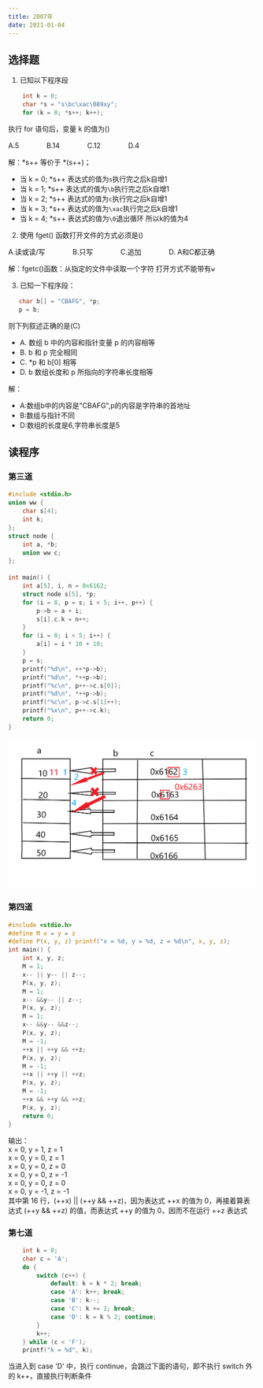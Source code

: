 ```yaml
---
title: 2007年
date: 2021-01-04
---
```

## 选择题
1. 已知以下程序段
```c
    int k = 0;
    char *s = "s\bc\xac\089xy";
    for (k = 0; *s++; k++);
```
执行 for 语句后，变量 k 的值为()

A.5　　　　B.14　　　　C.12　　　　D.4

解：*s++ 等价于 *(s++)；
+ 当 k = 0; *s++ 表达式的值为`s`执行完之后k自增1 
+ 当 k = 1; *s++ 表达式的值为`\b`执行完之后k自增1 
+ 当 k = 2; *s++ 表达式的值为`c`执行完之后k自增1 
+ 当 k = 3; *s++ 表达式的值为`\xac`执行完之后k自增1 
+ 当 k = 4; *s++ 表达式的值为`\0`退出循环
所以k的值为4
2. 使用 fget() 函数打开文件的方式必须是()

A.读或读/写　　　　B.只写　　　　C.追加　　　　D. A和C都正确

解：fgetc()函数：从指定的文件中读取一个字符
打开方式不能带有`w`

3. 已知一下程序段：
```c
   char b[] = "CBAFG", *p;
   p = b;
```
则下列叙述正确的是(C)
+ A. 数组 b 中的内容和指针变量 p 的内容相等
+ B. b 和 p 完全相同
+ C. *p 和 b[0] 相等
+ D. b 数组长度和 p 所指向的字符串长度相等

解：
+ A:数组b中的内容是"CBAFG",p的内容是字符串的首地址
+ B:数组与指针不同
+ D:数组的长度是6,字符串长度是5

## 读程序
### 第三道
```c
#include <stdio.h>
union ww {
    char s[4];
    int k;
};
struct node {
    int a, *b;
    union ww c;
};

int main() {
    int a[5], i, n = 0x6162;
    struct node s[5], *p;
    for (i = 0, p = s; i < 5; i++, p++) {
        p->b = a + i;
        s[i].c.k = n++;
    }
    for (i = 0; i < 5; i++) {
        a[i] = i * 10 + 10;
    }
    p = s;
    printf("%d\n", ++*p->b);
    printf("%d\n", *++p->b);
    printf("%c\n", p++->c.s[0]);
    printf("%d\n", *++p->b);
    printf("%c\n", p->c.s[1]++);
    printf("%x\n", p++->c.k);
    return 0;
}
```
![位段](/c/pointer.png)

### 第四道
```c
#include <stdio.h>
#define M x = y = z
#define P(x, y, z) printf("x = %d, y = %d, z = %d\n", x, y, z);
int main() {
    int x, y, z;
    M = 1;
    x-- || y-- || z--;
    P(x, y, z);
    M = 1;
    x-- &&y-- || z--;
    P(x, y, z);
    M = 1;
    x-- &&y-- &&z--;
    P(x, y, z);
    M = -1;
    ++x || ++y && ++z;
    P(x, y, z);
    M = -1;
    ++x || ++y || ++z;
    P(x, y, z);
    M = -1;
    ++x && ++y && ++z;
    P(x, y, z);
    return 0;
}
```
输出：<br/>
x = 0, y = 1, z = 1<br/>
x = 0, y = 0, z = 1<br/>
x = 0, y = 0, z = 0<br/>
x = 0, y = 0, z = -1<br/>
x = 0, y = 0, z = 0<br/>
x = 0, y = -1, z = -1<br/>
其中第 16 行，(++x) || (++y && ++z)，因为表达式 ++x 的值为 0，再接着算表达式 (++y && ++z) 的值，而表达式
++y 的值为 0，因而不在运行 ++z 表达式
### 第七道
```c
	int k = 0;
    char c = 'A';
    do {
        switch (c++) {
            default: k = k * 2; break;
            case 'A': k++; break;
            case 'B': k--;
            case 'C': k += 2; break;
            case 'D': k = k % 2; continue;
        }
        k++;
    } while (c < 'F');
    printf("k = %d", k);
```
当进入到 case 'D' 中，执行 continue，会跳过下面的语句，即不执行 switch 外的 k++，直接执行判断条件
